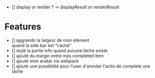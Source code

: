 - [] display or render ? -> displayResult or renderResult

# Features

- [] aggrandir la largeur de mon élément <main> quand la side bar est "caché"
- [] stylé la partie info quand aucune tâche existe
- [] ajouté du margin entre mes completed item
- [] ajouté mon avatar via webpack
- [] ajouté une possibilité pour l'user d'annuler l'actio de complete une tâche
